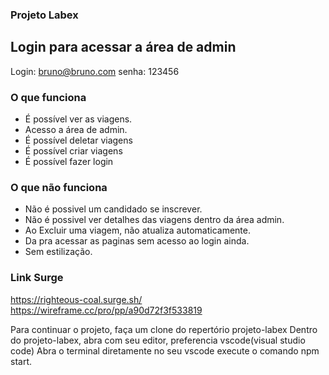 ### Projeto Labex

## Login para acessar a área de admin
Login: bruno@bruno.com 
senha: 123456

### O que funciona
- É possível ver as viagens.
- Acesso a área de admin.
- É possível deletar viagens
- É possível criar viagens
- É possível fazer login

### O que não funciona
- Não é possivel um candidado se inscrever.
- Não é possivel ver detalhes das viagens dentro da área admin.
- Ao Excluir uma viagem, não atualiza automaticamente.
- Da pra acessar as paginas sem acesso ao login ainda.
- Sem estilização.

### Link Surge 
https://righteous-coal.surge.sh/
https://wireframe.cc/pro/pp/a90d72f3f533819

Para continuar o projeto, faça um clone do repertório projeto-labex
Dentro do projeto-labex, abra com seu editor, preferencia vscode(visual studio code)
Abra o terminal diretamente no seu vscode execute o comando npm start.
